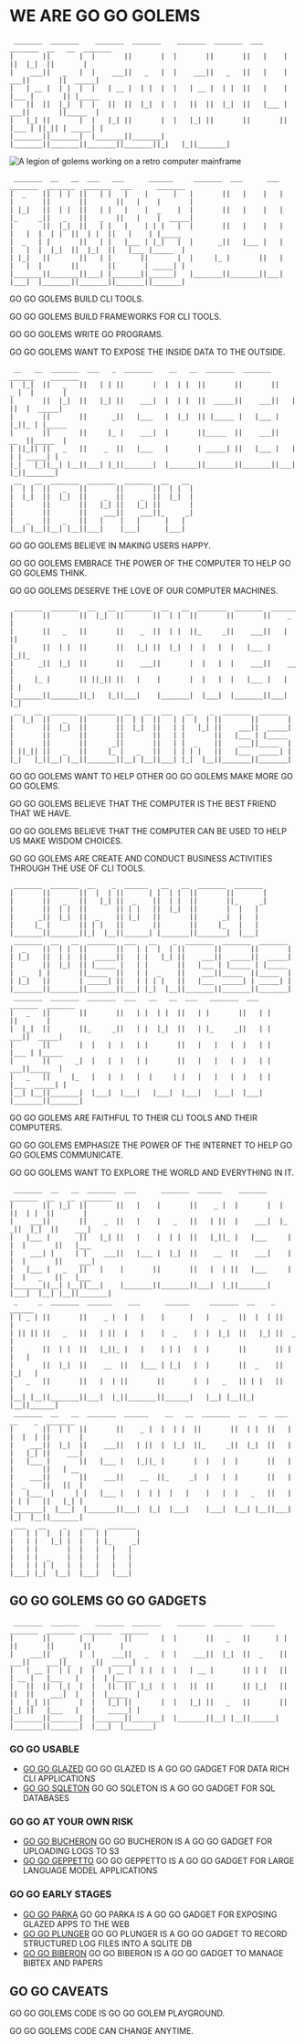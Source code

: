 # WE ARE GO GO GOLEMS


```
 _______  _______    _______  _______    _______  _______  ___      _______  __   __  _______ 
|       ||       |  |       ||       |  |       ||       ||   |    |       ||  |_|  ||       |
|    ___||   _   |  |    ___||   _   |  |    ___||   _   ||   |    |    ___||       ||  _____|
|   | __ |  | |  |  |   | __ |  | |  |  |   | __ |  | |  ||   |    |   |___ |       || |_____ 
|   ||  ||  |_|  |  |   ||  ||  |_|  |  |   ||  ||  |_|  ||   |___ |    ___||       ||_____  |
|   |_| ||       |  |   |_| ||       |  |   |_| ||       ||       ||   |___ | ||_|| | _____| |
|_______||_______|  |_______||_______|  |_______||_______||_______||_______||_|   |_||_______|
```

![A legion of golems working on a retro computer mainframe](https://user-images.githubusercontent.com/128441/217268049-95cb4ec4-51e0-47cd-9015-0a5b1c3c98d8.jpg)

```
 _______  __   __  ___   ___      ______     _______  ___      ___     _______  _______  _______  ___      _______ 
|  _    ||  | |  ||   | |   |    |      |   |       ||   |    |   |   |       ||       ||       ||   |    |       |
| |_|   ||  | |  ||   | |   |    |  _    |  |       ||   |    |   |   |_     _||   _   ||   _   ||   |    |  _____|
|       ||  |_|  ||   | |   |    | | |   |  |       ||   |    |   |     |   |  |  | |  ||  | |  ||   |    | |_____ 
|  _   | |       ||   | |   |___ | |_|   |  |      _||   |___ |   |     |   |  |  |_|  ||  |_|  ||   |___ |_____  |
| |_|   ||       ||   | |       ||       |  |     |_ |       ||   |     |   |  |       ||       ||       | _____| |
|_______||_______||___| |_______||______|   |_______||_______||___|     |___|  |_______||_______||_______||_______|
```

GO GO GOLEMS BUILD CLI TOOLS.

GO GO GOLEMS BUILD FRAMEWORKS FOR CLI TOOLS.

GO GO GOLEMS WRITE GO PROGRAMS.

GO GO GOLEMS WANT TO EXPOSE THE INSIDE DATA TO THE OUTSIDE.

```
 __   __  _______  ___   _  _______    __   __  _______  _______  ______    _______ 
|  |_|  ||   _   ||   | | ||       |  |  | |  ||       ||       ||    _ |  |       |
|       ||  |_|  ||   |_| ||    ___|  |  | |  ||  _____||    ___||   | ||  |  _____|
|       ||       ||      _||   |___   |  |_|  || |_____ |   |___ |   |_||_ | |_____ 
|       ||       ||     |_ |    ___|  |       ||_____  ||    ___||    __  ||_____  |
| ||_|| ||   _   ||    _  ||   |___   |       | _____| ||   |___ |   |  | | _____| |
|_|   |_||__| |__||___| |_||_______|  |_______||_______||_______||___|  |_||_______|
 __   __  _______  _______  _______  __   __                                        
|  | |  ||   _   ||       ||       ||  | |  |                                       
|  |_|  ||  |_|  ||    _  ||    _  ||  |_|  |                                       
|       ||       ||   |_| ||   |_| ||       |                                       
|       ||       ||    ___||    ___||_     _|                                       
|   _   ||   _   ||   |    |   |      |   |                                         
|__| |__||__| |__||___|    |___|      |___|                                         
```

GO GO GOLEMS BELIEVE IN MAKING USERS HAPPY.

GO GO GOLEMS EMBRACE THE POWER OF THE COMPUTER TO HELP GO GO GOLEMS THINK.

GO GO GOLEMS DESERVE THE LOVE OF OUR COMPUTER MACHINES.

```
 _______  _______  __   __  _______  __   __  _______  _______  ______   
|       ||       ||  |_|  ||       ||  | |  ||       ||       ||    _ |  
|       ||   _   ||       ||    _  ||  | |  ||_     _||    ___||   | ||  
|       ||  | |  ||       ||   |_| ||  |_|  |  |   |  |   |___ |   |_||_ 
|      _||  |_|  ||       ||    ___||       |  |   |  |    ___||    __  |
|     |_ |       || ||_|| ||   |    |       |  |   |  |   |___ |   |  | |
|_______||_______||_|   |_||___|    |_______|  |___|  |_______||___|  |_|
 __   __  _______  _______  __   __  ___   __    _  _______  _______     
|  |_|  ||   _   ||       ||  | |  ||   | |  |  | ||       ||       |    
|       ||  |_|  ||       ||  |_|  ||   | |   |_| ||    ___||  _____|    
|       ||       ||       ||       ||   | |       ||   |___ | |_____     
|       ||       ||      _||       ||   | |  _    ||    ___||_____  |    
| ||_|| ||   _   ||     |_ |   _   ||   | | | |   ||   |___  _____| |    
|_|   |_||__| |__||_______||__| |__||___| |_|  |__||_______||_______|  
```

GO GO GOLEMS WANT TO HELP OTHER GO GO GOLEMS MAKE MORE GO GO GOLEMS.

GO GO GOLEMS BELIEVE THAT THE COMPUTER IS THE BEST FRIEND THAT WE HAVE.

GO GO GOLEMS BELIEVE THAT THE COMPUTER CAN BE USED TO HELP US MAKE WISDOM CHOICES.

GO GO GOLEMS ARE CREATE AND CONDUCT BUSINESS ACTIVITIES THROUGH THE USE OF CLI TOOLS.

```
 _______  _______  __    _  ______   __   __  _______  _______                   
|       ||       ||  |  | ||      | |  | |  ||       ||       |                  
|       ||   _   ||   |_| ||  _    ||  | |  ||       ||_     _|                  
|       ||  | |  ||       || | |   ||  |_|  ||       |  |   |                    
|      _||  |_|  ||  _    || |_|   ||       ||      _|  |   |                    
|     |_ |       || | |   ||       ||       ||     |_   |   |                    
|_______||_______||_|  |__||______| |_______||_______|  |___|                    
 _______  __   __  _______  ___   __    _  _______  _______  _______             
|  _    ||  | |  ||       ||   | |  |  | ||       ||       ||       |            
| |_|   ||  | |  ||  _____||   | |   |_| ||    ___||  _____||  _____|            
|       ||  |_|  || |_____ |   | |       ||   |___ | |_____ | |_____             
|  _   | |       ||_____  ||   | |  _    ||    ___||_____  ||_____  |            
| |_|   ||       | _____| ||   | | | |   ||   |___  _____| | _____| |            
|_______||_______||_______||___| |_|  |__||_______||_______||_______|            
 _______  _______  _______  ___   __   __  ___   _______  ___   _______  _______ 
|   _   ||       ||       ||   | |  | |  ||   | |       ||   | |       ||       |
|  |_|  ||       ||_     _||   | |  |_|  ||   | |_     _||   | |    ___||  _____|
|       ||       |  |   |  |   | |       ||   |   |   |  |   | |   |___ | |_____ 
|       ||      _|  |   |  |   | |       ||   |   |   |  |   | |    ___||_____  |
|   _   ||     |_   |   |  |   |  |     | |   |   |   |  |   | |   |___  _____| |
|__| |__||_______|  |___|  |___|   |___|  |___|   |___|  |___| |_______||_______|
```

GO GO GOLEMS ARE FAITHFUL TO THEIR CLI TOOLS AND THEIR COMPUTERS.

GO GO GOLEMS EMPHASIZE THE POWER OF THE INTERNET TO HELP GO GO GOLEMS COMMUNICATE.

GO GO GOLEMS WANT TO EXPLORE THE WORLD AND EVERYTHING IN IT.

```
 _______  __   __  _______  ___      _______  ______    _______    _______  __   __  _______ 
|       ||  |_|  ||       ||   |    |       ||    _ |  |       |  |       ||  | |  ||       |
|    ___||       ||    _  ||   |    |   _   ||   | ||  |    ___|  |_     _||  |_|  ||    ___|
|   |___ |       ||   |_| ||   |    |  | |  ||   |_||_ |   |___     |   |  |       ||   |___ 
|    ___| |     | |    ___||   |___ |  |_|  ||    __  ||    ___|    |   |  |       ||    ___|
|   |___ |   _   ||   |    |       ||       ||   |  | ||   |___     |   |  |   _   ||   |___ 
|_______||__| |__||___|    |_______||_______||___|  |_||_______|    |___|  |__| |__||_______|
 _     _  _______  ______    ___      ______     _______  __    _  ______                    
| | _ | ||       ||    _ |  |   |    |      |   |   _   ||  |  | ||      |                   
| || || ||   _   ||   | ||  |   |    |  _    |  |  |_|  ||   |_| ||  _    |                  
|       ||  | |  ||   |_||_ |   |    | | |   |  |       ||       || | |   |                  
|       ||  |_|  ||    __  ||   |___ | |_|   |  |       ||  _    || |_|   |                  
|   _   ||       ||   |  | ||       ||       |  |   _   || | |   ||       |                  
|__| |__||_______||___|  |_||_______||______|   |__| |__||_|  |__||______|                   
 _______  __   __  _______  ______    __   __  _______  __   __  ___   __    _  _______      
|       ||  | |  ||       ||    _ |  |  | |  ||       ||  | |  ||   | |  |  | ||       |     
|    ___||  |_|  ||    ___||   | ||  |  |_|  ||_     _||  |_|  ||   | |   |_| ||    ___|     
|   |___ |       ||   |___ |   |_||_ |       |  |   |  |       ||   | |       ||   | __      
|    ___||       ||    ___||    __  ||_     _|  |   |  |       ||   | |  _    ||   ||  |     
|   |___  |     | |   |___ |   |  | |  |   |    |   |  |   _   ||   | | | |   ||   |_| |     
|_______|  |___|  |_______||___|  |_|  |___|    |___|  |__| |__||___| |_|  |__||_______|     
 ___   __    _    ___   _______                                                              
|   | |  |  | |  |   | |       |                                                             
|   | |   |_| |  |   | |_     _|                                                             
|   | |       |  |   |   |   |                                                               
|   | |  _    |  |   |   |   |                                                               
|   | | | |   |  |   |   |   |                                                               
|___| |_|  |__|  |___|   |___|     
```

## GO GO GOLEMS GO GO GADGETS

```
 _______  _______    _______  _______    _______  _______  ______   _______  _______  _______  _______ 
|       ||       |  |       ||       |  |       ||   _   ||      | |       ||       ||       ||       |
|    ___||   _   |  |    ___||   _   |  |    ___||  |_|  ||  _    ||    ___||    ___||_     _||  _____|
|   | __ |  | |  |  |   | __ |  | |  |  |   | __ |       || | |   ||   | __ |   |___   |   |  | |_____ 
|   ||  ||  |_|  |  |   ||  ||  |_|  |  |   ||  ||       || |_|   ||   ||  ||    ___|  |   |  |_____  |
|   |_| ||       |  |   |_| ||       |  |   |_| ||   _   ||       ||   |_| ||   |___   |   |   _____| |
|_______||_______|  |_______||_______|  |_______||__| |__||______| |_______||_______|  |___|  |_______|
```

### GO GO USABLE

- [GO GO GLAZED](https://github.com/go-go-golems/glazed) GO GO GLAZED IS A GO GO GADGET FOR DATA RICH CLI APPLICATIONS
- [GO GO SQLETON](https://github.com/go-go-golems/sqleton) GO GO SQLETON IS A GO GO GADGET FOR SQL DATABASES

### GO GO AT YOUR OWN RISK

- [GO GO BUCHERON](https://github.com/go-go-golems/bucheron) GO GO BUCHERON IS A GO GO GADGET FOR UPLOADING LOGS TO S3
- [GO GO GEPPETTO](https://github.com/go-go-golems/geppetto) GO GO GEPPETTO IS A GO GO GADGET FOR LARGE LANGUAGE MODEL APPLICATIONS

### GO GO EARLY STAGES

- [GO GO PARKA](https://github.com/go-go-golems/parka) GO GO PARKA IS A GO GO GADGET FOR EXPOSING GLAZED APPS TO THE WEB
- [GO GO PLUNGER](https://github.com/go-go-golems/plunger) GO GO PLUNGER IS A GO GO GADGET TO RECORD STRUCTURED LOG FILES INTO A SQLITE DB
- [GO GO BIBERON](https://github.com/go-go-golems/biberon) GO GO BIBERON IS A GO GO GADGET TO MANAGE BIBTEX AND PAPERS

## GO GO CAVEATS

GO GO GOLEMS CODE IS GO GO GOLEM PLAYGROUND.

GO GO GOLEMS CODE CAN CHANGE ANYTIME.
